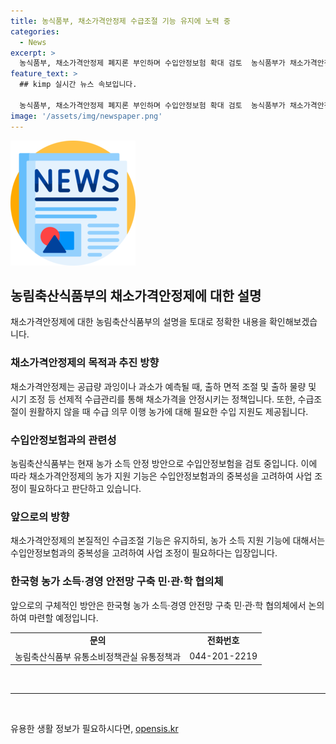 ```yaml
---
title: 농식품부, 채소가격안정제 수급조절 기능 유지에 노력 중
categories:
  - News
excerpt: >
  농식품부, 채소가격안정제 폐지론 부인하며 수입안정보험 확대 검토  농식품부가 채소가격안정제 폐지를 부인하고 내년 예산도 이미 요청한 상황이라고 밝혔습니다. 다만, 농가 소득 안정을 위해 수입안정보험 확대를 검토 중이며, 채소가격안정제와의 중복성을 고려하여 조정할 계획이라고 전했습니다. 세부 계획은 현재 민·관·학 협의체에서 논의 중이며, 자세한 내용은 농림축산식품부로 문의 바랍니다. [자료출처=정책브리핑 www.korea.kr]
feature_text: >
  ## kimp 실시간 뉴스 속보입니다.

  농식품부, 채소가격안정제 폐지론 부인하며 수입안정보험 확대 검토  농식품부가 채소가격안정제 폐지를 부인하고 내년 예산도 이미 요청한 상황이라고 밝혔습니다. 다만, 농가 소득 안정을 위해 수입안정보험 확대를 검토 중이며, 채소가격안정제와의 중복성을 고려하여 조정할 계획이라고 전했습니다. 세부 계획은 현재 민·관·학 협의체에서 논의 중이며, 자세한 내용은 농림축산식품부로 문의 바랍니다. [자료출처=정책브리핑 www.korea.kr]
image: '/assets/img/newspaper.png'
---
```


<p><img src="/assets/img/newspaper.png" alt="kimplant 속보" /></p>

<h2 data-ke-size="size26">농림축산식품부의 채소가격안정제에 대한 설명</h2>

<p data-ke-size="size16">채소가격안정제에 대한 농림축산식품부의 설명을 토대로 정확한 내용을 확인해보겠습니다.</p>

<h3>채소가격안정제의 목적과 추진 방향</h3>

<p data-ke-size="size16">채소가격안정제는 공급량 과잉이나 과소가 예측될 때, 출하 면적 조절 및 출하 물량 및 시기 조정 등 선제적 수급관리를 통해 채소가격을 안정시키는 정책입니다. 또한, 수급조절이 원활하지 않을 때 수급 의무 이행 농가에 대해 필요한 수입 지원도 제공됩니다.</p>

<h3>수입안정보험과의 관련성</h3>

<p data-ke-size="size16">농림축산식품부는 현재 농가 소득 안정 방안으로 수입안정보험을 검토 중입니다. 이에 따라 채소가격안정제의 농가 지원 기능은 수입안정보험과의 중복성을 고려하여 사업 조정이 필요하다고 판단하고 있습니다.</p>

<h3>앞으로의 방향</h3>

<p data-ke-size="size16">채소가격안정제의 본질적인 수급조절 기능은 유지하되, 농가 소득 지원 기능에 대해서는 수입안정보험과의 중복성을 고려하여 사업 조정이 필요하다는 입장입니다.</p>

<h3>한국형 농가 소득·경영 안전망 구축 민·관·학 협의체</h3>

<p data-ke-size="size16">앞으로의 구체적인 방안은 한국형 농가 소득·경영 안전망 구축 민·관·학 협의체에서 논의하여 마련할 예정입니다.</p>

<table>
  <tr>
    <td style="text-align: center; height: 17px;"><b>문의</b></td>
    <td style="text-align: center; height: 17px;"><b>전화번호</b></td>
  </tr>
  <tr>
    <td style="text-align: center; height: 17px;">농림축산식품부 유통소비정책관실 유통정책과</td>
    <td style="text-align: center; height: 17px;">044-201-2219</td>
  </tr>
</table>

<p data-ke-size="size16">&nbsp;</p>

<hr>

<p data-ke-size="size16">&nbsp;</p>
유용한 생활 정보가 필요하시다면, <a href="https://opensis.kr" rel="dofollow">opensis.kr</a>


